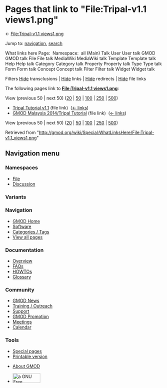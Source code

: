<div id="mw-page-base" class="noprint">

</div>

<div id="mw-head-base" class="noprint">

</div>

<div id="content" class="mw-body" role="main">

<span id="top"></span>

<div id="mw-js-message" style="display:none;">

</div>



# <span dir="auto">Pages that link to "File:Tripal-v1.1 views1.png"</span>

<div id="bodyContent">

<div id="contentSub">

← [File:Tripal-v1.1
views1.png](/wiki/File:Tripal-v1.1_views1.png "File:Tripal-v1.1 views1.png")

</div>

<div id="jump-to-nav" class="mw-jump">

Jump to: [navigation](#mw-navigation), [search](#p-search)

</div>

<div id="mw-content-text">

What links here Page:  Namespace:  all (Main) Talk User User talk GMOD
GMOD talk File File talk MediaWiki MediaWiki talk Template Template talk
Help Help talk Category Category talk Property Property talk Type Type
talk Form Form talk Concept Concept talk Filter Filter talk Widget
Widget talk

Filters
[Hide](/mediawiki/index.php?title=Special:WhatLinksHere/File:Tripal-v1.1_views1.png&hidetrans=1 "Special:WhatLinksHere/File:Tripal-v1.1 views1.png")
transclusions \|
[Hide](/mediawiki/index.php?title=Special:WhatLinksHere/File:Tripal-v1.1_views1.png&hidelinks=1 "Special:WhatLinksHere/File:Tripal-v1.1 views1.png")
links \|
[Hide](/mediawiki/index.php?title=Special:WhatLinksHere/File:Tripal-v1.1_views1.png&hideredirs=1 "Special:WhatLinksHere/File:Tripal-v1.1 views1.png")
redirects \|
[Hide](/mediawiki/index.php?title=Special:WhatLinksHere/File:Tripal-v1.1_views1.png&hideimages=1 "Special:WhatLinksHere/File:Tripal-v1.1 views1.png")
file links

The following pages link to **[File:Tripal-v1.1
views1.png](/wiki/File:Tripal-v1.1_views1.png "File:Tripal-v1.1 views1.png")**:

View (previous 50 \| next 50)
([20](/mediawiki/index.php?title=Special:WhatLinksHere/File:Tripal-v1.1_views1.png&limit=20 "Special:WhatLinksHere/File:Tripal-v1.1 views1.png")
\|
[50](/mediawiki/index.php?title=Special:WhatLinksHere/File:Tripal-v1.1_views1.png&limit=50 "Special:WhatLinksHere/File:Tripal-v1.1 views1.png")
\|
[100](/mediawiki/index.php?title=Special:WhatLinksHere/File:Tripal-v1.1_views1.png&limit=100 "Special:WhatLinksHere/File:Tripal-v1.1 views1.png")
\|
[250](/mediawiki/index.php?title=Special:WhatLinksHere/File:Tripal-v1.1_views1.png&limit=250 "Special:WhatLinksHere/File:Tripal-v1.1 views1.png")
\|
[500](/mediawiki/index.php?title=Special:WhatLinksHere/File:Tripal-v1.1_views1.png&limit=500 "Special:WhatLinksHere/File:Tripal-v1.1 views1.png"))

- [Tripal Tutorial
  v1.1](/wiki/Tripal_Tutorial_v1.1 "Tripal Tutorial v1.1") (file link) ‎
  <span class="mw-whatlinkshere-tools">([←
  links](/mediawiki/index.php?title=Special:WhatLinksHere&target=Tripal+Tutorial+v1.1 "Special:WhatLinksHere"))</span>
- [GMOD Malaysia 2014/Tripal
  Tutorial](/wiki/GMOD_Malaysia_2014/Tripal_Tutorial "GMOD Malaysia 2014/Tripal Tutorial")
  (file link) ‎ <span class="mw-whatlinkshere-tools">([←
  links](/mediawiki/index.php?title=Special:WhatLinksHere&target=GMOD+Malaysia+2014%2FTripal+Tutorial "Special:WhatLinksHere"))</span>

View (previous 50 \| next 50)
([20](/mediawiki/index.php?title=Special:WhatLinksHere/File:Tripal-v1.1_views1.png&limit=20 "Special:WhatLinksHere/File:Tripal-v1.1 views1.png")
\|
[50](/mediawiki/index.php?title=Special:WhatLinksHere/File:Tripal-v1.1_views1.png&limit=50 "Special:WhatLinksHere/File:Tripal-v1.1 views1.png")
\|
[100](/mediawiki/index.php?title=Special:WhatLinksHere/File:Tripal-v1.1_views1.png&limit=100 "Special:WhatLinksHere/File:Tripal-v1.1 views1.png")
\|
[250](/mediawiki/index.php?title=Special:WhatLinksHere/File:Tripal-v1.1_views1.png&limit=250 "Special:WhatLinksHere/File:Tripal-v1.1 views1.png")
\|
[500](/mediawiki/index.php?title=Special:WhatLinksHere/File:Tripal-v1.1_views1.png&limit=500 "Special:WhatLinksHere/File:Tripal-v1.1 views1.png"))

</div>

<div class="printfooter">

Retrieved from
"<http://gmod.org/wiki/Special:WhatLinksHere/File:Tripal-v1.1_views1.png>"

</div>

<div id="catlinks" class="catlinks catlinks-allhidden">

</div>

<div class="visualClear">

</div>

</div>

</div>

<div id="mw-navigation">

## Navigation menu

<div id="mw-head">



<div id="left-navigation">

<div id="p-namespaces" class="vectorTabs" role="navigation"
aria-labelledby="p-namespaces-label">

### Namespaces

- <span id="ca-nstab-image"><a href="/wiki/File:Tripal-v1.1_views1.png" accesskey="c"
  title="View the file page [c]">File</a></span>
- <span id="ca-talk"><a
  href="/mediawiki/index.php?title=File_talk:Tripal-v1.1_views1.png&amp;action=edit&amp;redlink=1"
  accesskey="t"
  title="Discussion about the content page [t]">Discussion</a></span>

</div>

<div id="p-variants" class="vectorMenu emptyPortlet" role="navigation"
aria-labelledby="p-variants-label">

### 

### Variants[](#)

<div class="menu">

</div>

</div>

</div>

<div id="right-navigation">





</div>



</div>

</div>

</div>

<div id="mw-panel">

<div id="p-logo" role="banner">

<a href="/wiki/Main_Page"
style="background-image: url(http://gmod.org/images/GMOD-cogs.png);"
title="Visit the main page"></a>

</div>

<div id="p-Navigation" class="portal" role="navigation"
aria-labelledby="p-Navigation-label">

### Navigation

<div class="body">

- <span id="n-GMOD-Home">[GMOD Home](/wiki/Main_Page)</span>
- <span id="n-Software">[Software](/wiki/GMOD_Components)</span>
- <span id="n-Categories-.2F-Tags">[Categories /
  Tags](/wiki/Categories)</span>
- <span id="n-View-all-pages">[View all
  pages](/wiki/Special:AllPages)</span>

</div>

</div>

<div id="p-Documentation" class="portal" role="navigation"
aria-labelledby="p-Documentation-label">

### Documentation

<div class="body">

- <span id="n-Overview">[Overview](/wiki/Overview)</span>
- <span id="n-FAQs">[FAQs](/wiki/Category:FAQ)</span>
- <span id="n-HOWTOs">[HOWTOs](/wiki/Category:HOWTO)</span>
- <span id="n-Glossary">[Glossary](/wiki/Glossary)</span>

</div>

</div>

<div id="p-Community" class="portal" role="navigation"
aria-labelledby="p-Community-label">

### Community

<div class="body">

- <span id="n-GMOD-News">[GMOD News](/wiki/GMOD_News)</span>
- <span id="n-Training-.2F-Outreach">[Training /
  Outreach](/wiki/Training_and_Outreach)</span>
- <span id="n-Support">[Support](/wiki/Support)</span>
- <span id="n-GMOD-Promotion">[GMOD
  Promotion](/wiki/GMOD_Promotion)</span>
- <span id="n-Meetings">[Meetings](/wiki/Meetings)</span>
- <span id="n-Calendar">[Calendar](/wiki/Calendar)</span>

</div>

</div>

<div id="p-tb" class="portal" role="navigation"
aria-labelledby="p-tb-label">

### Tools

<div class="body">

- <span id="t-specialpages"><a href="/wiki/Special:SpecialPages" accesskey="q"
  title="A list of all special pages [q]">Special pages</a></span>
- <span id="t-print"><a
  href="/mediawiki/index.php?title=Special:WhatLinksHere/File:Tripal-v1.1_views1.png&amp;printable=yes"
  rel="alternate" accesskey="p"
  title="Printable version of this page [p]">Printable version</a></span>

</div>

</div>

</div>

</div>

<div id="footer" role="contentinfo">

- <span id="footer-places-about">[About
  GMOD](/wiki/GMOD:About "GMOD:About")</span>

<!-- -->

- <span id="footer-copyrightico">[<img src="http://www.gnu.org/graphics/gfdl-logo-small.png" width="88"
  height="31" alt="a GNU Free Documentation License" />](http://www.gnu.org/licenses/fdl-1.3.html)</span>


<div style="clear:both">

</div>

</div>
